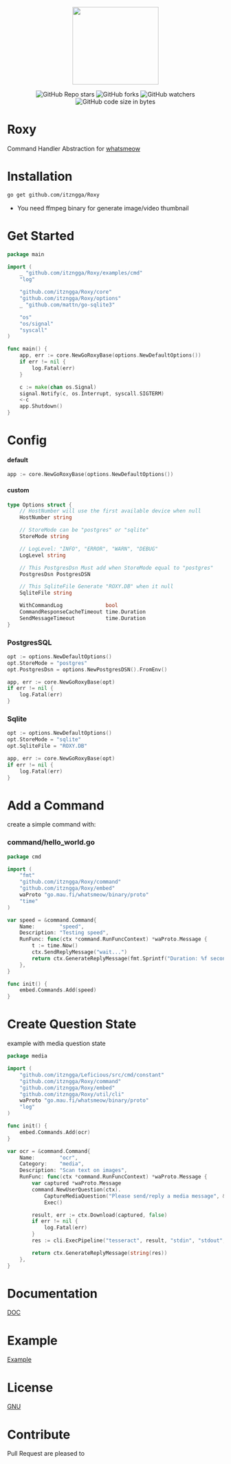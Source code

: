 <p align="center">
	<img src="https://c.tenor.com/wA8TRoy6bQoAAAAd/roxy-migurdia-mushoku-tensei.gif" width="200" height="180"/>
</p>

<p align="center">
	<img alt="GitHub Repo stars" src="https://img.shields.io/github/stars/ItzNgga/Roxy?style=flat-square">
	<img alt="GitHub forks" src="https://img.shields.io/github/forks/ItzNgga/Roxy?style=flat-square">
	<img alt="GitHub watchers" src="https://img.shields.io/github/watchers/ItzNgga/Roxy?style=flat-square">
	<img alt="GitHub code size in bytes" src="https://img.shields.io/github/languages/code-size/ItzNgga/Roxy?style=flat-square">
</p>

# Roxy

Command Handler Abstraction for [whatsmeow](https://github.com/tulir/whatsmeow)

# Installation
```bash 
go get github.com/itzngga/Roxy
```
- You need ffmpeg binary for generate image/video thumbnail

# Get Started
```go
package main

import (
	_ "github.com/itzngga/Roxy/examples/cmd"
	"log"

	"github.com/itzngga/Roxy/core"
	"github.com/itzngga/Roxy/options"
	_ "github.com/mattn/go-sqlite3"

	"os"
	"os/signal"
	"syscall"
)

func main() {
	app, err := core.NewGoRoxyBase(options.NewDefaultOptions())
	if err != nil {
		log.Fatal(err)
	}

	c := make(chan os.Signal)
	signal.Notify(c, os.Interrupt, syscall.SIGTERM)
	<-c
	app.Shutdown()
}


```
# Config
#### default
```go
app := core.NewGoRoxyBase(options.NewDefaultOptions())
```
#### custom
```go
type Options struct {
	// HostNumber will use the first available device when null
	HostNumber string

	// StoreMode can be "postgres" or "sqlite"
	StoreMode string

	// LogLevel: "INFO", "ERROR", "WARN", "DEBUG"
	LogLevel string

	// This PostgresDsn Must add when StoreMode equal to "postgres"
	PostgresDsn PostgresDSN

	// This SqliteFile Generate "ROXY.DB" when it null
	SqliteFile string

	WithCommandLog              bool
	CommandResponseCacheTimeout time.Duration
	SendMessageTimeout          time.Duration
}
```
### PostgresSQL
```go
opt := options.NewDefaultOptions()
opt.StoreMode = "postgres"
opt.PostgresDsn = options.NewPostgresDSN().FromEnv()

app, err := core.NewGoRoxyBase(opt)
if err != nil {
    log.Fatal(err)
}
```

### Sqlite
```go
opt := options.NewDefaultOptions()
opt.StoreMode = "sqlite"
opt.SqliteFile = "ROXY.DB"

app, err := core.NewGoRoxyBase(opt)
if err != nil {
    log.Fatal(err)
}
```

# Add a Command
create a simple command with:
### command/hello_world.go
```go
package cmd

import (
	"fmt"
	"github.com/itzngga/Roxy/command"
	"github.com/itzngga/Roxy/embed"
	waProto "go.mau.fi/whatsmeow/binary/proto"
	"time"
)

var speed = &command.Command{
	Name:        "speed",
	Description: "Testing speed",
	RunFunc: func(ctx *command.RunFuncContext) *waProto.Message {
		t := time.Now()
		ctx.SendReplyMessage("wait...")
		return ctx.GenerateReplyMessage(fmt.Sprintf("Duration: %f seconds", time.Now().Sub(t).Seconds()))
	},
}

func init() {
	embed.Commands.Add(speed)
}

```

# Create Question State
example with media question state
```go
package media

import (
	"github.com/itzngga/Leficious/src/cmd/constant"
	"github.com/itzngga/Roxy/command"
	"github.com/itzngga/Roxy/embed"
	"github.com/itzngga/Roxy/util/cli"
	waProto "go.mau.fi/whatsmeow/binary/proto"
	"log"
)

func init() {
	embed.Commands.Add(ocr)
}

var ocr = &command.Command{
	Name:        "ocr",
	Category:    "media",
	Description: "Scan text on images",
	RunFunc: func(ctx *command.RunFuncContext) *waProto.Message {
		var captured *waProto.Message
		command.NewUserQuestion(ctx).
			CaptureMediaQuestion("Please send/reply a media message", &captured).
			Exec()

		result, err := ctx.Download(captured, false)
		if err != nil {
			log.Fatal(err)
		}
		res := cli.ExecPipeline("tesseract", result, "stdin", "stdout", "-l", "ind", "--oem", "1", "--psm", "3", "-c", "preserve_interword_spaces=1")

		return ctx.GenerateReplyMessage(string(res))
	},
}
```

# Documentation
[DOC](https://github.com/itzngga/Roxy/tree/master/DOC.md)
# Example
[Example](https://github.com/itzngga/Roxy/tree/master/examples)
# License
[GNU](https://github.com/itzngga/Roxy/blob/master/LICENSE)

# Contribute
Pull Request are pleased to